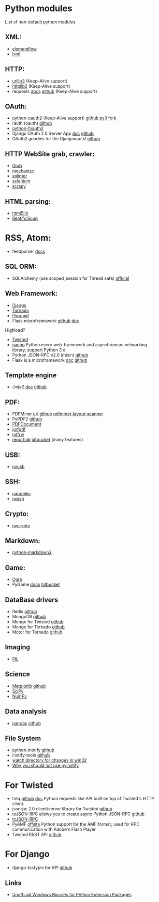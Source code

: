 # Python modules

List of non-default python modules

## XML:
*    [elementflow](https://github.com/isagalaev/elementflow)
*    [lxml](http://lxml.de/)

## HTTP:
*    [urllib3](https://github.com/shazow/urllib3) (Keep-Alive support)
*    [httplib2](http://code.google.com/p/httplib2/) (Keep-Alive support)
*    requests [docs](http://docs.python-requests.org/en/latest/) [github](https://github.com/kennethreitz/requests) (Keep-Alive support)

## OAuth:
*   python-oauth2 (Keep-Alive support) [github](https://github.com/simplegeo/python-oauth2) [py3 fork](https://github.com/tseaver/python-oauth2)
*   rauth (oauth) [github](https://github.com/litl/rauth)
*   [python-foauth2](https://github.com/jackdied/python-foauth2)
*   Django OAuth 2.0 Server App [doc](http://hiidef.github.io/oauth2app/) [github](https://github.com/hiidef/oauth2app)
*   OAuth2 goodies for the Djangonauts! [github](https://github.com/evonove/django-oauth-toolkit)  

## HTTP WebSite grab, crawler:
*   [Grab](https://github.com/lorien/grab)
*   [mechanize](http://wwwsearch.sourceforge.net/mechanize/)
*   [splinter](http://splinter.cobrateam.info/)
*   [selenium](https://pypi.python.org/pypi/selenium)
*   [scrapy](http://scrapy.org/)

## HTML parsing:
*   [html5lib](http://code.google.com/p/html5lib/‎)
*   [BeatifulSoup](http://www.crummy.com/software/BeautifulSoup/)

# RSS, Atom:
*   feedparser [docs](http://packages.python.org/feedparser)

## SQL ORM:
*   SQLAlchemy (use scoped_session for Thread safe) [official](http://www.sqlalchemy.org/)

## Web Framework:
*   [Django](https://www.djangoproject.com/)
*   [Tornado](http://www.tornadoweb.org/)
*   [Pyramid](http://www.pylonsproject.org/projects/pyramid/about)
*   Flask microframework [github](http://github.com/mitsuhiko/flask) [doc](http://flask.pocoo.org/)

Highload?  
*    [Twisted](http://twistedmatrix.com/trac/)
*    [nacho](https://github.com/avelino/nacho) Python micro web-framework and asynchronous networking library, support Python 3.x
*    Python JSON-RPC v2.0 (mixin) [github](https://github.com/dmora/python-mixin-json-rpc2)  
*    Flask is a microframework [doc](http://flask.pocoo.org/) [github](http://github.com/mitsuhiko/flask)

## Template engine
*    Jinja2 [doc](http://jinja.pocoo.org/) [github](https://github.com/mitsuhiko/jinja2)  

## PDF:
*   PDFMiner [url](http://www.unixuser.org/~euske/python/pdfminer/index.html) [github](https://github.com/euske/pdfminer/)   [pdfminer-layout-scanner](https://github.com/dpapathanasiou/pdfminer-layout-scanner)
*   PyPDF2 [github](https://github.com/knowah/PyPDF2/)
*   [PDFDocument](https://github.com/matthiask/pdfdocument)
*   [pyfpdf](http://code.google.com/p/pyfpdf/)
*   [pdfrw](http://code.google.com/p/pdfrw/)
*   [reportlab](http://www.reportlab.com/software/opensource/) [bitbucket](https://bitbucket.org/rptlab/reportlab) (many features)

## USB:
*   [pyusb](https://github.com/walac/pyusb)

## SSH:
*   [paramiko](https://github.com/paramiko/paramiko)
*   [pxssh](http://pexpect.sourceforge.net/pxssh.html)

## Crypto:
*   [pycrypto](https://github.com/dlitz/pycrypto)

## Markdown:
*   [python-markdown2](https://github.com/trentm/python-markdown2)

## Game:
*   [Ogre](http://www.python-ogre.org/)
*   PyGame [docs](http://www.pygame.org/docs/) [bitbucket](https://bitbucket.org/pygame/pygame/downloads)

## DataBase drivers
*   Redis [github](http://github.com/andymccurdy/redis-py/)
*   MongoDB [github](https://github.com/mongodb/mongo-python-driver/)
*   Mongo for Twisted [github](https://github.com/fiorix/mongo-async-python-driver)
*   Mongo for Tornado [github](https://github.com/bitly/asyncmongo)
*   Motor for Tornado [github](https://github.com/mongodb/motor)

## Imaging
*  [PIL](http://www.pythonware.com/products/pil/)

## Science
*  [Matplotlib](http://matplotlib.org/) [github](https://github.com/matplotlib/matplotlib)
*  [SciPy](http://www.scipy.org/)
*  [NumPy](http://www.numpy.org/)

## Data analysis
*  [pandas](http://pandas.pydata.org/) [github](http://github.com/pydata/pandas)

## File System
*  python-inotify [github](https://github.com/maliubiao/python-inotify)
*  inotify-tools [github](https://github.com/rvoicilas/inotify-tools)
*  [watch directory for changes in win32](http://timgolden.me.uk/python/win32_how_do_i/watch_directory_for_changes.html)
*  [Why you should not use pyinotify](http://www.serpentine.com/blog/2008/01/04/why-you-should-not-use-pyinotify/)

# For Twisted
*  treq [github](https://github.com/dreid/treq) [doc](http://treq.readthedocs.org/en/latest/) Python requests like API built on top of Twisted's HTTP client.  
*  jsonrpc 2.0 client/server library for Twisted [github](https://github.com/flowroute/txjason)  
*  txJSON-RPC allows you to create async Python JSON-RPC [github](https://github.com/oubiwann/txjsonrpc)  
*  [txJSON-RPC](https://pypi.python.org/pypi/txJSON-RPC)
*  PyAMF [offsite](http://www.pyamf.org/index.html) Python support for the  AMF format, used for RPC communication with Adobe's Flash Player  
*  Twisted REST API [github](https://github.com/iancmcc/txrestapi)

# For Django
*  django-tastypie for API [github](https://github.com/toastdriven/django-tastypie)  

## Links
*  [Unofficial Windows Binaries for Python Extension Packages](http://www.lfd.uci.edu/~gohlke/pythonlibs/)

